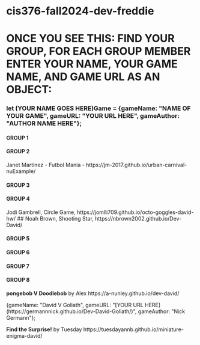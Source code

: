 # cis376-fall2024-dev-freddie


<h1> <strong> ONCE YOU SEE THIS: </strong>
FIND YOUR GROUP, <STRONG> FOR EACH GROUP MEMBER </STRONG> ENTER YOUR NAME, YOUR GAME NAME, AND GAME URL <strong> AS AN OBJECT: </strong> </h1>

<h3> let <strong>(YOUR NAME GOES HERE)</STRONG>Game = {gameName: "NAME OF YOUR GAME", gameURL: "YOUR URL HERE", gameAuthor: "AUTHOR NAME HERE"}; </h3>
<H4> GROUP 1 </H4>


<H4> GROUP 2 </H4>
<p> Janet Martinez - Futbol Mania - https://jm-2017.github.io/urban-carnival-nuExample/ </p>



<H4> GROUP 3 </H4>


<H4> GROUP 4 </H4>
Jodi Gambrell, Circle Game, https://jomlli709.github.io/octo-goggles-david-hw/
## Noah Brown, Shooting Star, https://nbrown2002.github.io/Dev-David/

<H4> GROUP 5 </H4>


<H4> GROUP 6 </H4>


<H4> GROUP 7 </H4>


<H4> GROUP 8 </H4>
<p><b>pongebob V Doodlebob</b> by Alex https://a-nunley.github.io/dev-david/</p>
{gameName: "David V Goliath", gameURL: "[YOUR URL HERE](https://germannnick.github.io/Dev-David-Goliath/)", gameAuthor: "Nick Germann"};
<p><b>Find the Surprise!</b> by Tuesday https://tuesdayannb.github.io/miniature-enigma-david/</p>

